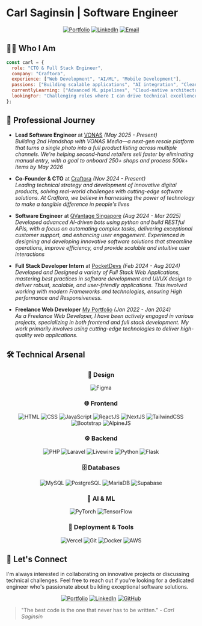 

# Carl Saginsin | Software Engineer

<div align="center">
  
[![Portfolio](https://img.shields.io/badge/Portfolio-carlsaginsin.tech-0077B5?style=for-the-badge&logo=firefox&logoColor=white)](https://www.carlsaginsin.tech/)
[![LinkedIn](https://img.shields.io/badge/LinkedIn-Connect-0077B5?style=for-the-badge&logo=linkedin&logoColor=white)](https://www.linkedin.com/in/carl-saginsin-30358928a/)
[![Email](https://img.shields.io/badge/Email-Contact_Me-D14836?style=for-the-badge&logo=gmail&logoColor=white)](mailto:saguinsincarl8@gmail.com)
  
</div>

## 👨‍💻 Who I Am

```javascript
const carl = {
  role: "CTO & Full Stack Engineer",
  company: "Craftora",
  experience: ["Web Development", "AI/ML", "Mobile Development"],
  passions: ["Building scalable applications", "AI integration", "Clean code architecture"],
  currentlyLearning: ["Advanced ML pipelines", "Cloud-native architectures"],
  lookingFor: "Challenging roles where I can drive technical excellence"
};
```

## 🚀 Professional Journey

- **Lead Software Engineer** at [VONAS](https://www.linkedin.com/company/vonas/) *(May 2025 - Present)*  
  *Building 2nd Handshop with VONAS Media—a next-gen resale platform that turns a single photo into a full product listing across multiple channels. We're helping second-hand retailers sell faster by eliminating manual entry, with a goal to onboard 250+ shops and process 500k+ items by May 2026*

- **Co-Founder & CTO** at [Craftora](https://www.craftora.tech/) *(Nov 2024 - Present)*  
  *Leading technical strategy and development of innovative digital products, solving real-world challenges with cutting-edge software solutions. At Craftora, we believe in harnessing the power of technology to make a tangible difference in people's lives*

- **Software Engineer** at [QVantage Singapore](https://www.linkedin.com/company/qvantage/) *(Aug 2024 - Mar 2025)*  
  *Developed advanced AI-driven bots using python and build RESTful APIs, with a focus on automating complex tasks, delivering exceptional customer support, and enhancing user engagement. Experienced in designing and developing innovative software solutions that streamline operations, improve efficiency, and provide scalable and intuitive user interactions*

- **Full Stack Developer Intern** at [PocketDevs](https://www.pocketdevs.ph/) *(Feb 2024 - Aug 2024)*   
  *Developed and Designed a variety of Full Stack Web Applications, mastering best practices in software development and UI/UX design to deliver robust, scalable, and user-friendly applications. This involved working with modern Frameworks and technologies, ensuring High performance and Responsiveness.*

- **Freelance Web Developer** [My Portfolio](https://www.carlsaginsin.tech/)  *(Jan 2022 - Jan 2024)*   
  *As a Freelance Web Developer, I have been actively engaged in various projects, specializing in both frontend and full stack development. My work primarily involves using cutting-edge technologies to deliver high-quality web applications.*


## 🛠️ Technical Arsenal

<div align="center">

### 🎨 Design
![Figma](https://img.shields.io/badge/figma-%23F24E1E.svg?style=for-the-badge&logo=figma&logoColor=white)

### 🌐 Frontend
![HTML](https://img.shields.io/badge/HTML5-E34F26?style=for-the-badge&logo=html5&logoColor=white)
![CSS](https://img.shields.io/badge/CSS3-1572B6?style=for-the-badge&logo=css3&logoColor=white)
![JavaScript](https://img.shields.io/badge/JavaScript-F7DF1E?style=for-the-badge&logo=javascript&logoColor=black)
![ReactJS](https://img.shields.io/badge/React-20232A?style=for-the-badge&logo=react&logoColor=61DAFB)
![NextJS](https://img.shields.io/badge/Next.js-000000?style=for-the-badge&logo=nextdotjs&logoColor=white)
![TailwindCSS](https://img.shields.io/badge/Tailwind_CSS-38B2AC?style=for-the-badge&logo=tailwind-css&logoColor=white)
![Bootstrap](https://img.shields.io/badge/Bootstrap-563D7C?style=for-the-badge&logo=bootstrap&logoColor=white)
![AlpineJS](https://img.shields.io/badge/AlpineJS-8BC0D0?style=for-the-badge&logo=alpine.js&logoColor=black)

### ⚙️ Backend
![PHP](https://img.shields.io/badge/PHP-777BB4?style=for-the-badge&logo=php&logoColor=white)
![Laravel](https://img.shields.io/badge/Laravel-FF2D20?style=for-the-badge&logo=laravel&logoColor=white)
![Livewire](https://img.shields.io/badge/Livewire-4E56A6?style=for-the-badge&logo=livewire&logoColor=white)
![Python](https://img.shields.io/badge/Python-3776AB?style=for-the-badge&logo=python&logoColor=white)
![Flask](https://img.shields.io/badge/Flask-000000?style=for-the-badge&logo=flask&logoColor=white)

### 🗄️ Databases
![MySQL](https://img.shields.io/badge/MySQL-4479A1?style=for-the-badge&logo=mysql&logoColor=white)
![PostgreSQL](https://img.shields.io/badge/PostgreSQL-316192?style=for-the-badge&logo=postgresql&logoColor=white)
![MariaDB](https://img.shields.io/badge/MariaDB-003545?style=for-the-badge&logo=mariadb&logoColor=white)
![Supabase](https://img.shields.io/badge/Supabase-3ECF8E?style=for-the-badge&logo=supabase&logoColor=white)

### 🧠 AI & ML
![PyTorch](https://img.shields.io/badge/PyTorch-EE4C2C?style=for-the-badge&logo=pytorch&logoColor=white)
![TensorFlow](https://img.shields.io/badge/TensorFlow-%23FF6F00.svg?style=for-the-badge&logo=TensorFlow&logoColor=white)

### 🚀 Deployment & Tools
![Vercel](https://img.shields.io/badge/Vercel-000000?style=for-the-badge&logo=vercel&logoColor=white)
![Git](https://img.shields.io/badge/Git-F05032?style=for-the-badge&logo=git&logoColor=white)
![Docker](https://img.shields.io/badge/Docker-2496ED?style=for-the-badge&logo=docker&logoColor=white)
![AWS](https://img.shields.io/badge/AWS-232F3E?style=for-the-badge&logo=amazon-aws&logoColor=white)

</div>



## 💬 Let's Connect

I'm always interested in collaborating on innovative projects or discussing technical challenges. Feel free to reach out if you're looking for a dedicated engineer who's passionate about building exceptional software solutions.

<div align="center">
  
[![Portfolio](https://img.shields.io/badge/Visit_My_Portfolio-carlsaginsin.tech-4285F4?style=for-the-badge&logo=google-chrome&logoColor=white)](https://www.carlsaginsin.tech/)
[![LinkedIn](https://img.shields.io/badge/Let's_Connect-LinkedIn-0077B5?style=for-the-badge&logo=linkedin&logoColor=white)](https://www.linkedin.com/in/carl-saginsin-30358928a/)
[![GitHub](https://img.shields.io/badge/Follow_My_Work-GitHub-181717?style=for-the-badge&logo=github&logoColor=white)](https://github.com/carlsaginsin)
  
</div>

> "The best code is the one that never has to be written." - *Carl Saginsin*







